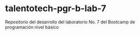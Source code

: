 # talentotech-pgr-b-lab-7
Repositorio del desarrollo del laboratorio No. 7 del Bootcamp de programación nivel básico
